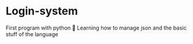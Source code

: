 # Login-system
First program with python :snake:
Learning how to manage json and the basic stuff of the language
